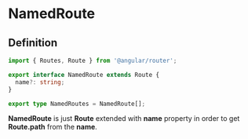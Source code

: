 # NamedRoute

## Definition

```typescript
import { Routes, Route } from '@angular/router';

export interface NamedRoute extends Route {
  name?: string;
}

export type NamedRoutes = NamedRoute[];
```

**NamedRoute** is just **Route** extended with **name** property in order to get **Route.path** from the **name**.
